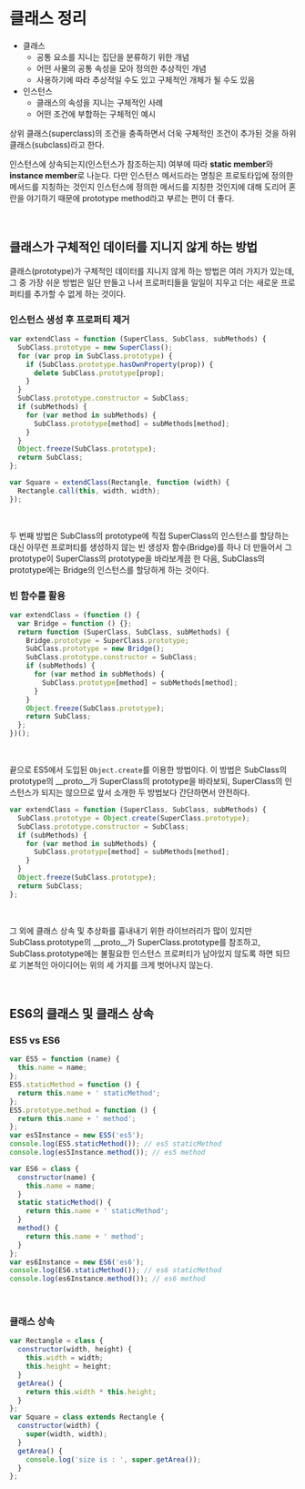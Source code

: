 # 클래스 정리

- 클래스
  - 공통 요소를 지니는 집단을 분류하기 위한 개념
  - 어떤 사물의 공통 속성을 모아 정의한 추상적인 개념
  - 사용하기에 따라 추상적일 수도 있고 구체적인 개체가 될 수도 있음
- 인스턴스
  - 클래스의 속성을 지니는 구체적인 사례
  - 어떤 조건에 부합하는 구체적인 예시

상위 클래스(superclass)의 조건을 충족하면서 더욱 구체적인 조건이 추가된 것을 하위 클래스(subclass)라고 한다.

인스턴스에 상속되는지(인스턴스가 참조하는지) 여부에 따라 **static member**와 **instance member**로 나눈다. 다만 인스턴스 메서드라는 명칭은 프로토타입에 정의한 메서드를 지칭하는 것인지 인스턴스에 정의한 메서드를 지칭한 것인지에 대해 도리어 혼란을 야기하기 때문에 prototype method라고 부르는 편이 더 좋다.

<br>

## 클래스가 구체적인 데이터를 지니지 않게 하는 방법

클래스(prototype)가 구체적인 데이터를 지니지 않게 하는 방법은 여러 가지가 있는데, 그 중 가장 쉬운 방법은 일단 만들고 나서 프로퍼티들을 일일이 지우고 더는 새로운 프로퍼티를 추가할 수 없게 하는 것이다.

### 인스턴스 생성 후 프로퍼티 제거

```js
var extendClass = function (SuperClass, SubClass, subMethods) {
  SubClass.prototype = new SuperClass();
  for (var prop in SubClass.prototype) {
    if (SubClass.prototype.hasOwnProperty(prop)) {
      delete SubClass.prototype[prop];
    }
  }
  SubClass.prototype.constructor = SubClass;
  if (subMethods) {
    for (var method in subMethods) {
      SubClass.prototype[method] = subMethods[method];
    }
  }
  Object.freeze(SubClass.prototype);
  return SubClass;
};

var Square = extendClass(Rectangle, function (width) {
  Rectangle.call(this, width, width);
});
```

<br>

두 번째 방법은 SubClass의 prototype에 직접 SuperClass의 인스턴스를 할당하는 대신 아무런 프로퍼티를 생성하지 않는 빈 생성자 함수(Bridge)를 하나 더 만들어서 그 prototype이 SuperClass의 prototype을 바라보게끔 한 다음, SubClass의 prototype에는 Bridge의 인스턴스를 할당하게 하는 것이다.

### 빈 함수를 활용

```js
var extendClass = (function () {
  var Bridge = function () {};
  return function (SuperClass, SubClass, subMethods) {
    Bridge.prototype = SuperClass.prototype;
    SubClass.prototype = new Bridge();
    SubClass.prototype.constructor = SubClass;
    if (subMethods) {
      for (var method in subMethods) {
        SubClass.prototype[method] = subMethods[method];
      }
    }
    Object.freeze(SubClass.prototype);
    return SubClass;
  };
})();
```

<br>

끝으로 ES5에서 도입된 `Object.create`를 이용한 방법이다. 이 방법은 SubClass의 prototype의 \_\_proto\_\_가 SuperClass의 prototype을 바라보되, SuperClass의 인스턴스가 되지는 않으므로 앞서 소개한 두 방법보다 간단하면서 안전하다.

```js
var extendClass = function (SuperClass, SubClass, subMethods) {
  SubClass.prototype = Object.create(SuperClass.prototype);
  SubClass.prototype.constructor = SubClass;
  if (subMethods) {
    for (var method in subMethods) {
      SubClass.prototype[method] = subMethods[method];
    }
  }
  Object.freeze(SubClass.prototype);
  return SubClass;
};
```

<br>

그 외에 클래스 상속 및 추상화를 흉내내기 위한 라이브러리가 많이 있지만 SubClass.prototype의 \_\_proto\_\_가 SuperClass.prototype를 참조하고, SubClass.prototype에는 불필요한 인스턴스 프로퍼티가 남아있지 않도록 하면 되므로 기본적인 아이디어는 위의 세 가지를 크게 벗어나지 않는다.

<br>

## ES6의 클래스 및 클래스 상속

### ES5 vs ES6

```js
var ES5 = function (name) {
  this.name = name;
};
ES5.staticMethod = function () {
  return this.name + ' staticMethod';
};
ES5.prototype.method = function () {
  return this.name + ' method';
};
var es5Instance = new ES5('es5');
console.log(ES5.staticMethod()); // es5 staticMethod
console.log(es5Instance.method()); // es5 method

var ES6 = class {
  constructor(name) {
    this.name = name;
  }
  static staticMethod() {
    return this.name + ' staticMethod';
  }
  method() {
    return this.name + ' method';
  }
};
var es6Instance = new ES6('es6');
console.log(ES6.staticMethod()); // es6 staticMethod
console.log(es6Instance.method()); // es6 method
```

<br>

### 클래스 상속

```js
var Rectangle = class {
  constructor(width, height) {
    this.width = width;
    this.height = height;
  }
  getArea() {
    return this.width * this.height;
  }
};
var Square = class extends Rectangle {
  constructor(width) {
    super(width, width);
  }
  getArea() {
    console.log('size is : ', super.getArea());
  }
};
```
